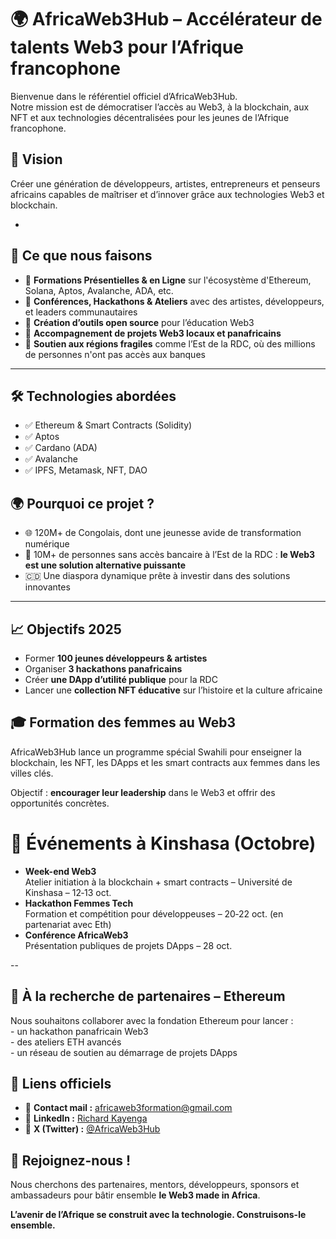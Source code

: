 # 🌍 AfricaWeb3Hub – Accélérateur de talents Web3 pour l’Afrique francophone

Bienvenue dans le référentiel officiel d’AfricaWeb3Hub.  
Notre mission est de démocratiser l’accès au Web3, à la blockchain, aux NFT et aux technologies décentralisées pour les jeunes de l’Afrique francophone.


## 🎯 Vision

Créer une génération de développeurs, artistes, entrepreneurs et penseurs africains capables de maîtriser et d’innover grâce aux technologies Web3 et blockchain.

-

## 🧩 Ce que nous faisons

- 🔹 **Formations Présentielles & en Ligne** sur l'écosystème d'Ethereum, Solana, Aptos, Avalanche, ADA, etc.
- 🔹 **Conférences, Hackathons & Ateliers** avec des artistes, développeurs, et leaders communautaires
- 🔹 **Création d’outils open source** pour l’éducation Web3
- 🔹 **Accompagnement de projets Web3 locaux et panafricains**
- 🔹 **Soutien aux régions fragiles** comme l’Est de la RDC, où des millions de personnes n'ont pas accès aux banques

---

## 🛠️ Technologies abordées

- ✅ Ethereum & Smart Contracts (Solidity)
- ✅ Aptos
- ✅ Cardano (ADA)
- ✅ Avalanche
- ✅ IPFS, Metamask, NFT, DAO

## 🌍 Pourquoi ce projet ?

- 🌐 120M+ de Congolais, dont une jeunesse avide de transformation numérique
- 🛑 10M+ de personnes sans accès bancaire à l’Est de la RDC : **le Web3 est une solution alternative puissante**
- 🇨🇩 Une diaspora dynamique prête à investir dans des solutions innovantes

---

## 📈 Objectifs 2025

- Former **100 jeunes développeurs & artistes**
- Organiser **3 hackathons panafricains**
- Créer **une DApp d’utilité publique** pour la RDC
- Lancer une **collection NFT éducative** sur l’histoire et la culture africaine


<section id="women">
  <h2>🎓 Formation des femmes au Web3</h2>
  <p>AfricaWeb3Hub lance un programme spécial Swahili pour enseigner la blockchain, les NFT, les DApps et les smart contracts aux femmes dans les villes clés.</p>
  <p>Objectif : <strong>encourager leur leadership</strong> dans le Web3 et offrir des opportunités concrètes.</p>
</section>

<!DOCTYPE html>
<html lang="fr">
<head><meta charset="UTF-8"><title>AfricaWeb3Hub – Événements</title></head>
<body>
  <h1>📅 Événements à Kinshasa (Octobre)</h1>
  <ul>
    <li><strong>Week-end Web3</strong><br>Atelier initiation à la blockchain + smart contracts – Université de Kinshasa – 12‑13 oct.</li>
    <li><strong>Hackathon Femmes Tech</strong><br>Formation et compétition pour développeuses – 20‑22 oct. (en partenariat avec Eth)</li>
    <li><strong>Conférence AfricaWeb3</strong><br>Présentation publiques de projets DApps – 28 oct.</li>
  </ul>
</body>
</html>
--


<section id="partner">
  <h2>🤝 À la recherche de partenaires – Ethereum</h2>
  <p>Nous souhaitons collaborer avec la fondation Ethereum pour lancer :<br>
  - un hackathon panafricain Web3<br>
  - des ateliers ETH avancés<br>
  - un réseau de soutien au démarrage de projets DApps</p>
</section>

## 🔗 Liens officiels

- 📧 **Contact mail :** [africaweb3formation@gmail.com](mailto:africaweb3formation@gmail.com)  
- 🔗 **LinkedIn :** [Richard Kayenga](https://www.linkedin.com/in/richard-kayenga-884a69b8)  
- 🔗 **X (Twitter) :** [@AfricaWeb3Hub](https://x.com/kingofcongo11)

## 🤝 Rejoignez-nous !

Nous cherchons des partenaires, mentors, développeurs, sponsors et ambassadeurs pour bâtir ensemble **le Web3 made in Africa**.

**L’avenir de l’Afrique se construit avec la technologie. Construisons-le ensemble.**
